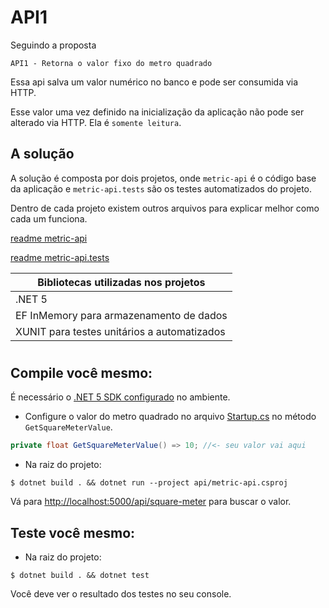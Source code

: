 # API1

Seguindo a proposta
```
API1 - Retorna o valor fixo do metro quadrado
```
Essa api salva um valor numérico no banco e pode ser consumida via HTTP.

Esse valor uma vez definido na inicialização da aplicação não pode ser alterado via HTTP. Ela é `somente leitura`.

## A solução
A solução é composta por dois projetos, onde `metric-api` é o código base da aplicação e `metric-api.tests` são os testes automatizados do projeto.

Dentro de cada projeto existem outros arquivos para explicar melhor como cada um funciona.

[readme metric-api](TODO.api/readme.md)

[readme metric-api.tests](TODO.tests/readme.md)

|Bibliotecas utilizadas nos projetos|
| ------ |
|.NET 5 |
|EF InMemory para armazenamento de dados|
|XUNIT para testes unitários a automatizados|

#

## Compile você mesmo:

É necessário o [.NET 5 SDK configurado](TODO:dotnetconfigure) no ambiente.

- Configure o valor do metro quadrado no arquivo [Startup.cs](TODO/api/Startup.cs) no método `GetSquareMeterValue`.

```cs
private float GetSquareMeterValue() => 10; //<- seu valor vai aqui
```

- Na raiz do projeto:

```console
$ dotnet build . && dotnet run --project api/metric-api.csproj
```
Vá para [http://localhost:5000/api/square-meter](http://localhost:5000/api/square-meter) para buscar o valor.

## Teste você mesmo:

- Na raiz do projeto:
```console
$ dotnet build . && dotnet test
```

Você deve ver o resultado dos testes no seu console.

